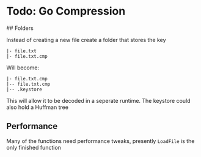 # Todo: Go Compression

## Folders

Instead of creating a new file create a folder that stores the key

```
|- file.txt
|- file.txt.cmp
```

Will become:

```
|- file.txt.cmp
|-- file.txt.cmp
|-- .keystore
```

This will allow it to be decoded in a seperate runtime. The keystore could also hold a Huffman tree

## Performance

Many of the functions need performance tweaks, presently `LoadFile` is the only finished function
